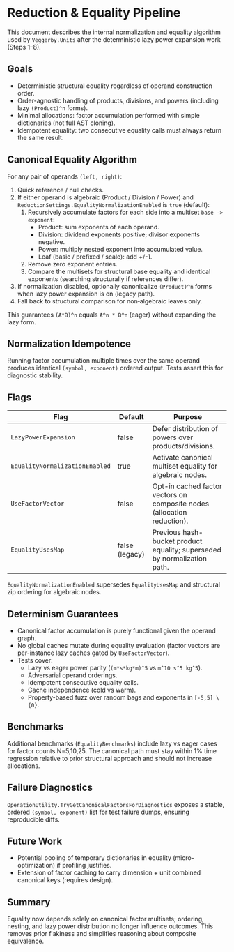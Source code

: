 # Reduction & Equality Pipeline

This document describes the internal normalization and equality algorithm used by `Veggerby.Units` after the deterministic lazy power expansion work (Steps 1–8).

## Goals

* Deterministic structural equality regardless of operand construction order.
* Order-agnostic handling of products, divisions, and powers (including lazy `(Product)^n` forms).
* Minimal allocations: factor accumulation performed with simple dictionaries (not full AST cloning).
* Idempotent equality: two consecutive equality calls must always return the same result.

## Canonical Equality Algorithm

For any pair of operands `(left, right)`:

1. Quick reference / null checks.
2. If either operand is algebraic (Product / Division / Power) and `ReductionSettings.EqualityNormalizationEnabled` is `true` (default):
   1. Recursively accumulate factors for each side into a multiset `base -> exponent`:
      * Product: sum exponents of each operand.
      * Division: dividend exponents positive; divisor exponents negative.
      * Power: multiply nested exponent into accumulated value.
      * Leaf (basic / prefixed / scale): add +/-1.
   2. Remove zero exponent entries.
   3. Compare the multisets for structural base equality and identical exponents (searching structurally if references differ).
3. If normalization disabled, optionally canonicalize `(Product)^n` forms when lazy power expansion is on (legacy path).
4. Fall back to structural comparison for non‑algebraic leaves only.

This guarantees `(A*B)^n` equals `A^n * B^n` (eager) without expanding the lazy form.

## Normalization Idempotence

Running factor accumulation multiple times over the same operand produces identical `(symbol, exponent)` ordered output. Tests assert this for diagnostic stability.

## Flags

| Flag | Default | Purpose |
| ---- | ------- | ------- |
| `LazyPowerExpansion` | false | Defer distribution of powers over products/divisions. |
| `EqualityNormalizationEnabled` | true | Activate canonical multiset equality for algebraic nodes. |
| `UseFactorVector` | false | Opt-in cached factor vectors on composite nodes (allocation reduction). |
| `EqualityUsesMap` | false (legacy) | Previous hash-bucket product equality; superseded by normalization path. |

`EqualityNormalizationEnabled` supersedes `EqualityUsesMap` and structural zip ordering for algebraic nodes.

## Determinism Guarantees

* Canonical factor accumulation is purely functional given the operand graph.
* No global caches mutate during equality evaluation (factor vectors are per-instance lazy caches gated by `UseFactorVector`).
* Tests cover:
  * Lazy vs eager power parity (`(m*s*kg*m)^5` vs `m^10 s^5 kg^5`).
  * Adversarial operand orderings.
  * Idempotent consecutive equality calls.
  * Cache independence (cold vs warm).
  * Property-based fuzz over random bags and exponents in `[-5,5] \ {0}`.

## Benchmarks

Additional benchmarks (`EqualityBenchmarks`) include lazy vs eager cases for factor counts N=5,10,25. The canonical path must stay within 1% time regression relative to prior structural approach and should not increase allocations.

## Failure Diagnostics

`OperationUtility.TryGetCanonicalFactorsForDiagnostics` exposes a stable, ordered `(symbol, exponent)` list for test failure dumps, ensuring reproducible diffs.

## Future Work

* Potential pooling of temporary dictionaries in equality (micro-optimization) if profiling justifies.
* Extension of factor caching to carry dimension + unit combined canonical keys (requires design).

## Summary

Equality now depends solely on canonical factor multisets; ordering, nesting, and lazy power distribution no longer influence outcomes. This removes prior flakiness and simplifies reasoning about composite equivalence.
